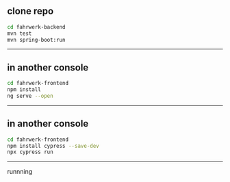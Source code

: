 clone repo
---
```sh
cd fahrwerk-backend
mvn test
mvn spring-boot:run
```
---
in another console
---
```sh
cd fahrwerk-frontend
npm install
ng serve --open
```
---
in another console
---
```sh
cd fahrwerk-frontend
npm install cypress --save-dev
npx cypress run
```
---
runnning 
